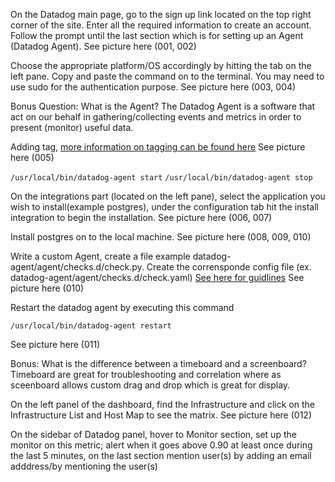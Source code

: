 
On the Datadog main page, go to the sign up link located on the top right corner of the site. Enter all the required information to create an account. Follow the prompt until the last section which is for setting up an Agent (Datadog Agent). See picture here (001, 002)

Choose the appropriate platform/OS accordingly by hitting the tab on the left pane. Copy and paste the command on to the terminal. You may need to use sudo for the authentication purpose.
See picture here (003, 004)

Bonus Question: What is the Agent?
The Datadog Agent is a software that act on our behalf  in gathering/collecting events and metrics in order to present (monitor) useful data.

Adding tag, [more information on tagging can be found here](http://docs.datadoghq.com/guides/basic_agent_usage/osx/)
See picture here (005)

`/usr/local/bin/datadog-agent start`
`/usr/local/bin/datadog-agent stop`

On the integrations part (located on the left pane), select the application you wish to install(example postgres), under the configuration tab hit the install integration to begin the installation. See picture here (006, 007)

Install postgres on to the local machine. See picture here (008, 009, 010)

Write a custom Agent, create a file example datadog-agent/agent/checks.d/check.py. Create the corrensponde config file (ex. datadog-agent/agent/checks.d/check.yaml)
[See here for guidlines](http://docs.datadoghq.com/guides/agent_checks/)
See picture here (010)

Restart the datadog agent by executing this command 

  `/usr/local/bin/datadog-agent restart`

See picture here (011)


Bonus: What is the difference between a timeboard and a screenboard?
Timeboard are great for troubleshooting and correlation where as sceenboard allows custom drag and drop which is great for display.

On the left panel of the dashboard, find the Infrastructure and click on the Infrastructure List and Host Map to see the matrix. See picture here (012)

On the sidebar of Datadog panel, hover to Monitor section, set up the monitor on this metric;
alert when it goes above 0.90 at least once during the last 5 minutes, on the last section mention user(s) by adding an email adddress/by mentioning the user(s)
